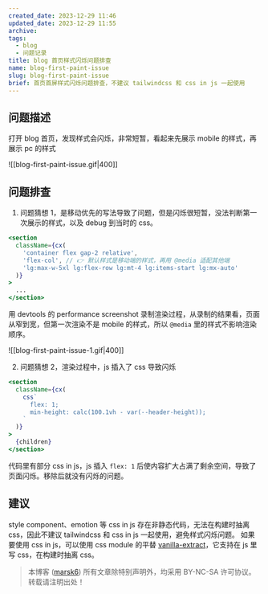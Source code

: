 ```yaml
---
created_date: 2023-12-29 11:46
updated_date: 2023-12-29 11:55
archive: 
tags:
  - blog
  - 问题记录
title: blog 首页样式闪烁问题排查
name: blog-first-paint-issue
slug: blog-first-paint-issue
brief: 首页首屏样式闪烁问题排查，不建议 tailwindcss 和 css in js 一起使用
---
```


## 问题描述

打开 blog 首页，发现样式会闪烁，非常短暂，看起来先展示 mobile 的样式，再展示 pc 的样式

![[blog-first-paint-issue.gif|400]]

## 问题排查

1. 问题猜想 1，是移动优先的写法导致了问题，但是闪烁很短暂，没法判断第一次展示的样式，以及 debug 到当时的 css。

```jsx *{4}
<section
  className={cx(
    'container flex gap-2 relative',
    'flex-col', // 👉 默认样式是移动端的样式，再用 @media 适配其他端
    'lg:max-w-5xl lg:flex-row lg:mt-4 lg:items-start lg:mx-auto'
  )}
>
  ...
</section>
```

用 devtools 的 performance screenshot 录制渲染过程，从录制的结果看，页面从窄到宽，但第一次渲染不是 mobile 的样式，所以 `@media` 里的样式不影响渲染顺序。

![[blog-first-paint-issue-1.gif|400]]

2. 问题猜想 2，渲染过程中，js 插入了 css 导致闪烁

```jsx *{4}
<section
  className={cx(
    css`
      flex: 1;
      min-height: calc(100.1vh - var(--header-height));
    `
  )}
>
  {children}
</section>
```

代码里有部分 css in js，js 插入 `flex: 1` 后使内容扩大占满了剩余空间，导致了页面闪烁。移除后就没有闪烁的问题。

## 建议

style component、emotion 等 css in js 存在非静态代码，无法在构建时抽离 css，因此不建议 tailwindcss 和 css in js 一起使用，避免样式闪烁问题。
如果要使用 css in js，可以使用 css module 的平替 [vanilla-extract](https://mantine.dev/styles/vanilla-extract/)，它支持在 js 里写 css，在构建时抽离 css。

> 本博客 ([marsk6](https://marsk6.github.io/)) 所有文章除特别声明外，均采用 BY-NC-SA 许可协议。转载请注明出处！
